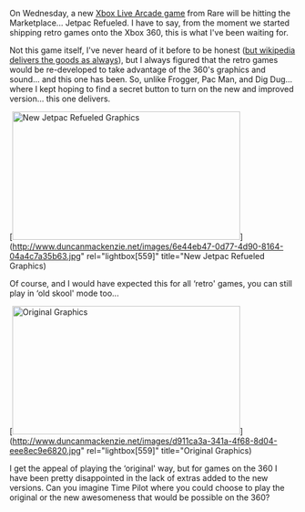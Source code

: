On Wednesday, a new [Xbox Live Arcade game](http://www.xbox.com/en-US/games/livearcadexbox360/default.htm) from Rare will be hitting the Marketplace... Jetpac Refueled. I have to say, from the moment we started shipping retro games onto the Xbox 360, this is what I've been waiting for.

Not this game itself, I've never heard of it before to be honest ([but wikipedia delivers the goods as always](http://en.wikipedia.org/wiki/Jetpac)), but I always figured that the retro games would be re-developed to take advantage of the 360's graphics and sound... and this one has been. So, unlike Frogger, Pac Man, and Dig Dug... where I kept hoping to find a secret button to turn on the new and improved version... this one delivers.

[<img style="border-right: 0px; border-top: 0px; border-left: 0px; border-bottom: 0px" height="225" alt="New Jetpac Refueled Graphics" src="http://www.duncanmackenzie.net/images/115ca89c-8185-4e6a-8b84-e55a68c6f97b.jpg" width="400" border="0" />](http://www.duncanmackenzie.net/images/6e44eb47-0d77-4d90-8164-04a4c7a35b63.jpg" rel="lightbox[559]" title="New Jetpac Refueled Graphics)

Of course, and I would have expected this for all &#8216;retro' games, you can still play in &#8216;old skool' mode too...

[<img style="border-right: 0px; border-top: 0px; border-left: 0px; border-bottom: 0px" height="225" alt="Original Graphics" src="http://www.duncanmackenzie.net/images/8c4357b3-666b-4f2c-beaa-288e3fcc891f.jpg" width="400" border="0" />](http://www.duncanmackenzie.net/images/d911ca3a-341a-4f68-8d04-eee8ec9e6820.jpg" rel="lightbox[559]" title="Original Graphics)

I get the appeal of playing the &#8216;original' way, but for games on the 360 I have been pretty disappointed in the lack of extras added to the new versions. Can you imagine Time Pilot where you could choose to play the original or the new awesomeness that would be possible on the 360?